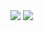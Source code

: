 <img src="https://github.com/AyushAgarwal15/MovieShelf/assets/102687235/dd288264-75b6-4544-90ed-03444b892e38"/>
<img src="https://github.com/AyushAgarwal15/MovieShelf/assets/102687235/cc97f585-514d-448e-9271-82e02a459428"/>
